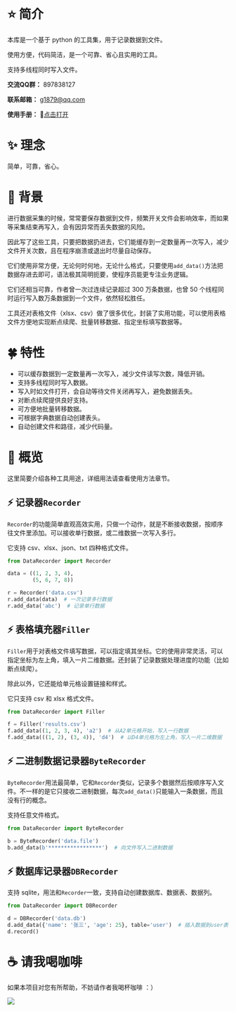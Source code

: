 # ⭐️ 简介

本库是一个基于 python 的工具集，用于记录数据到文件。

使用方便，代码简洁，是一个可靠、省心且实用的工具。

支持多线程同时写入文件。

**交流QQ群：** 897838127

**联系邮箱：** g1879@qq.com

**使用手册：** 📒[点击打开](http://drissionpage.cn/datarecorderdocs/)

# ✨️ 理念

简单，可靠，省心。

# 📕 背景

进行数据采集的时候，常常要保存数据到文件，频繁开关文件会影响效率，而如果等采集结束再写入，会有因异常而丢失数据的风险。

因此写了这些工具，只要把数据扔进去，它们能缓存到一定数量再一次写入，减少文件开关次数，且在程序崩溃或退出时尽量自动保存。

它们使用非常方便，无论何时何地，无论什么格式，只要使用`add_data()`方法把数据存进去即可，语法极其简明扼要，使程序员能更专注业务逻辑。

它们还相当可靠，作者曾一次过连续记录超过 300 万条数据，也曾 50 个线程同时运行写入数万条数据到一个文件，依然轻松胜任。

工具还对表格文件（xlsx、csv）做了很多优化，封装了实用功能，可以使用表格文件方便地实现断点续爬、批量转移数据、指定坐标填写数据等。

# 🍀 特性

- 可以缓存数据到一定数量再一次写入，减少文件读写次数，降低开销。
- 支持多线程同时写入数据。
- 写入时如文件打开，会自动等待文件关闭再写入，避免数据丢失。
- 对断点续爬提供良好支持。
- 可方便地批量转移数据。
- 可根据字典数据自动创建表头。
- 自动创建文件和路径，减少代码量。

# 🌠 概览

这里简要介绍各种工具用途，详细用法请查看使用方法章节。

## ⚡ 记录器`Recorder`

`Recorder`的功能简单直观高效实用，只做一个动作，就是不断接收数据，按顺序往文件里添加。可以接收单行数据，或二维数据一次写入多行。

它支持 csv、xlsx、json、txt 四种格式文件。

```python
from DataRecorder import Recorder

data = ((1, 2, 3, 4), 
        (5, 6, 7, 8))

r = Recorder('data.csv')
r.add_data(data)  # 一次记录多行数据
r.add_data('abc')  # 记录单行数据
```

## ⚡ 表格填充器`Filler`

`Filler`用于对表格文件填写数据，可以指定填其坐标。它的使用非常灵活，可以指定坐标为左上角，填入一片二维数据。还封装了记录数据处理进度的功能（比如断点续爬）。

除此以外，它还能给单元格设置链接和样式。

它只支持 csv 和 xlsx 格式文件。

```python
from DataRecorder import Filler

f = Filler('results.csv')
f.add_data((1, 2, 3, 4), 'a2')  # 从A2单元格开始，写入一行数据
f.add_data(((1, 2), (3, 4)), 'd4')  # 以D4单元格为左上角，写入一片二维数据
```

## ⚡ 二进制数据记录器`ByteRecorder`

`ByteRecorder`用法最简单，它和`Recorder`类似，记录多个数据然后按顺序写入文件。不一样的是它只接收二进制数据，每次`add_data()`只能输入一条数据，而且没有行的概念。

支持任意文件格式。

```python
from DataRecorder import ByteRecorder

b = ByteRecorder('data.file')
b.add_data(b'*****************')  # 向文件写入二进制数据
```

## ⚡ 数据库记录器`DBRecorder`

支持 sqlite，用法和`Recorder`一致，支持自动创建数据库、数据表、数据列。

```python
from DataRecorder import DBRecorder

d = DBRecorder('data.db')
d.add_data({'name': '张三', 'age': 25}, table='user')  # 插入数据到user表
d.record()
```

# ☕ 请我喝咖啡

如果本项目对您有所帮助，不妨请作者我喝杯咖啡 ：）

![](https://gitee.com/g1879/DrissionPageDocs/raw/master/static/img/code.jpg)

